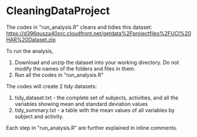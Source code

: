 # CleaningDataProject
The codes in "run_analysis.R" cleans and tidies this dataset:
https://d396qusza40orc.cloudfront.net/getdata%2Fprojectfiles%2FUCI%20HAR%20Dataset.zip

To run the analysis, 
1. Download and unzip the dataset into your working directory. Do not modify the names of the folders and files in them.
2. Run all the codes in "run_analysis.R"

The codes will create 2 tidy datasets:
1. tidy_dataset.txt - the complete set of subjects, activities, and all the variables showing mean and standard deviation values
2. tidy_summary.txt - a table with the mean values of all variables by subject and activity.

Each step in "run_analysis.R" are further explained in inline comments.
